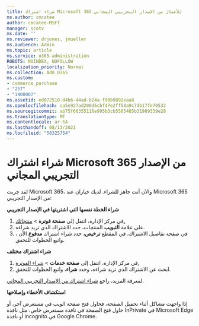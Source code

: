 ```yaml
---
title: شراء اشتراك Microsoft 365 للأعمال من الإصدار التجريبي المجاني
ms.author: cmcatee
author: cmcatee-MSFT
manager: scotv
ms.date: ''
ms.reviewer: drjones, jmueller
ms.audience: Admin
ms.topic: article
ms.service: o365-administration
ROBOTS: NOINDEX, NOFOLLOW
localization_priority: Normal
ms.collection: Adm_O365
ms.custom:
- commerce_purchase
- "257"
- "1400007"
ms.assetid: ed072510-d4b6-44ad-b24a-f99b9892eaa8
ms.openlocfilehash: ca5e927ad200d6cbf47e2ff58a9c74b17fe70532
ms.sourcegitcommit: ab75f66355116e995b3cb5505465b31989339e28
ms.translationtype: MT
ms.contentlocale: ar-SA
ms.lasthandoff: 08/13/2021
ms.locfileid: "58325754"
---
```

# <a name="buy-a-subscription-to-microsoft-365-from-your-free-trial"></a>شراء اشتراك Microsoft 365 من الإصدار التجريبي المجاني

لقد جربت Microsoft 365، والآن أنت جاهز للشراء. لديك خياران عند Microsoft 365 من الإصدار التجريبي:
  
 **شراء الخطة نفسها التي اشتريتها في الإصدار التجريبي**
  
1. في مركز الإدارة، انتقل إلى **صفحة فوترة** \> [منتجاتك.](https://go.microsoft.com/fwlink/p/?linkid=842054)
2. على علامة **التبويب** المنتجات، حدد الاشتراك الذي تريد شراءه.
3. في صفحة تفاصيل الاشتراك، في المقطع **ترخيص،** حدد شراء اشتراك **مدفوع** الآن ، واتبع الخطوات للتحقق.
 
**شراء اشتراك مختلف**
  
1. في مركز الإدارة، انتقل إلى **صفحة خدمات** \> [شراء الفوترة.](https://go.microsoft.com/fwlink/p/?linkid=868433)
2. ابحث عن الاشتراك الذي تريد شراءه، وحدد **شراء**، واتبع الخطوات للتحقق.

لمعرفة المزيد، راجع [شراء اشتراك من الإصدار التجريبي المجاني](https://docs.microsoft.com/microsoft-365/commerce/try-or-buy-microsoft-365#buy-a-subscription-from-your-free-trial).

**استكشاف الأخطاء وإصلاحها**

إذا واجهت مشاكل أثناء تحميل الصفحة، فحاول فتح صفحة الويب في مستعرض آخر، أو حاول فتح الصفحة في نافذة مستعرض خاص، مثل نافذة InPrivate في Microsoft Edge أو نافذة incognito في Google Chrome.